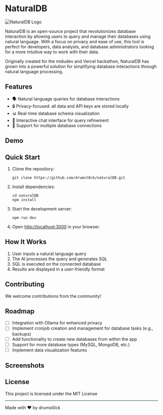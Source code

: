 # NaturalDB

![NaturalDB Logo](https://dbai-gamma.vercel.app/_next/image?url=https%3A%2F%2Fsupabase.drumstock.dev%2Fstorage%2Fv1%2Fobject%2Fpublic%2Fglorieta%2Flogofinal.png%3Ft%3D2024-07-18T10%253A17%253A39.991Z&w=256&q=75)

NaturalDB is an open-source project that revolutionizes database interaction by
allowing users to query and manage their databases using natural language. With
a focus on privacy and ease of use, this tool is perfect for developers, data
analysts, and database administrators looking for a more intuitive way to work
with their data.

Originally created for the midudev and Vercel hackathon, NaturalDB has grown
into a powerful solution for simplifying database interactions through natural
language processing.

## Features

- 🗣️ Natural language queries for database interactions
- 🔒 Privacy-focused: all data and API keys are stored locally
- 📊 Real-time database schema visualization
- 💬 Interactive chat interface for query refinement
- 🔄 Support for multiple database connections

## Demo

## Quick Start

1. Clone the repository:

   ```
   git clone https://github.com/drumst0ck/naturalDB.git
   ```

2. Install dependencies:

   ```
   cd naturalDB
   npm install
   ```

3. Start the development server:

   ```
   npm run dev
   ```

4. Open [http://localhost:3000](http://localhost:3000) in your browser.

## How It Works

1. User inputs a natural language query
2. The AI processes the query and generates SQL
3. SQL is executed on the connected database
4. Results are displayed in a user-friendly format

## Contributing

We welcome contributions from the community!

## Roadmap

- [ ] Integration with Ollama for enhanced privacy
- [ ] Implement cronjob creation and management for database tasks (e.g.,
      backups)
- [ ] Add functionality to create new databases from within the app
- [ ] Support for more database types (MySQL, MongoDB, etc.)
- [ ] Implement data visualization features

## Screenshots

## License

This project is licensed under the MIT License

---

Made with ❤️ by drumst0ck
